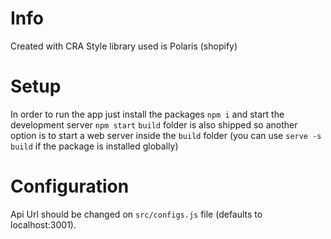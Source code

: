 # Info
Created with CRA
Style library used is Polaris (shopify)

# Setup
In order to run the app just install the packages `npm i` and start the development server `npm start`
`build` folder is also shipped so another option is to start a web server inside the `build` folder (you can use `serve -s build` if the package is installed globally)

# Configuration
Api Url should be changed on `src/configs.js` file (defaults to localhost:3001).
